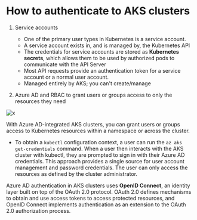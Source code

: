 # How to authenticate to AKS clusters

1. Service accounts
    - One of the primary user types in Kubernetes is a service account. 
    - A service account exists in, and is managed by, the Kubernetes API
    - The credentials for service accounts are stored as **Kubernetes secrets**, which allows them to be used by authorized pods to communicate with the API Server
    - Most API requests provide an authentication token for a service account or a normal user account.
    - Managed entirely by AKS; you can't create/manage

2. Azure AD and RBAC to grant users or groups access to only the resources they need

![x](https://i.imgur.com/ZGlN0ls.png)

With Azure AD-integrated AKS clusters, you can grant users or groups access to Kubernetes resources within a namespace or across the cluster. 
- To obtain a `kubectl` configuration context, a user can run the `az aks get-credentials` command. When a user then interacts with the AKS cluster with kubectl, they are prompted to sign in with their Azure AD credentials. This approach provides a single source for user account management and password credentials. The user can only access the resources as defined by the cluster administrator.

Azure AD authentication in AKS clusters uses **OpenID Connect**, an identity layer built on top of the OAuth 2.0 protocol. OAuth 2.0 defines mechanisms to obtain and use access tokens to access protected resources, and OpenID Connect implements authentication as an extension to the OAuth 2.0 authorization process.
